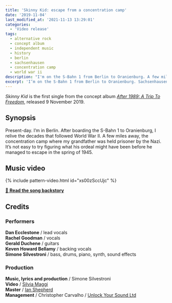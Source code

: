```yaml
---
title: 'Skinny Kid: escape from a concentration camp'
date: '2019-11-04'
last_modified_at: '2021-11-13 13:29:01'
categories:
  - 'Video release'
tags:
  - alternative rock
  - concept album
  - independent music
  - history
  - berlin
  - sachsenhausen
  - concentration camp
  - world war ii
description: "I'm on the S-Bahn 1 from Berlin to Oranienburg. A few miles away, the concentration camp where my grandfather was held prisoner by the Nazi."
excerpt: 'I’m on the S-Bahn 1 from Berlin to Oranienburg. Sachsenhausen camp, where my grandfather was held prisoner by the Nazi, is a few miles away.'
---
```

_Skinny Kid_ is the first single from the concept album [_After 1989: A Trip To Freedom_](/work/sound-design/after-1989/), released 9 November 2019.

## Synopsis

Present-day. I’m in Berlin. After boarding the S-Bahn 1 to Oranienburg, I relive the decades that followed World War II. A few miles away, the concentration camp where my grandfather was held prisoner by the Nazi. It’s not easy to try figuring what his ordeal might have been before he managed to escape in the spring of 1945.

## Music video

{% include pattern-video.html id="xs00zSccUjc" %}

<div class="text-center my-5 py-3">
  <a class="btn btn-lg btn-m2m btn-m2m-cta py-3 px-4 fw-bold" href="/blog/skinny-kid-song-backstory/" title="Read the song backstory"><span class="text-uppercase fs-4">🔗 <strong class="d-inline-block ms-1">Read the song backstory</strong></span></a>
</div>

## Credits

### Performers

**Dan Ecclestone** / lead vocals  
**Rachel Goodman** / vocals  
**Gerald Duchene** / guitars  
**Keven Howard Bellamy** / backing vocals  
**Simone Silvestroni** / bass, drums, piano, synth, sound effects

### Production

**Music, lyrics and production** / Simone Silvestroni  
**Video** / [Silvia Maggi](https://silviamaggidesign.com/)  
**Master** / [Ian Shepherd](https://productionadvice.co.uk/about/)  
**Management** / Christopher Carvalho / [Unlock Your Sound Ltd](https://unlockyoursound.com/)  